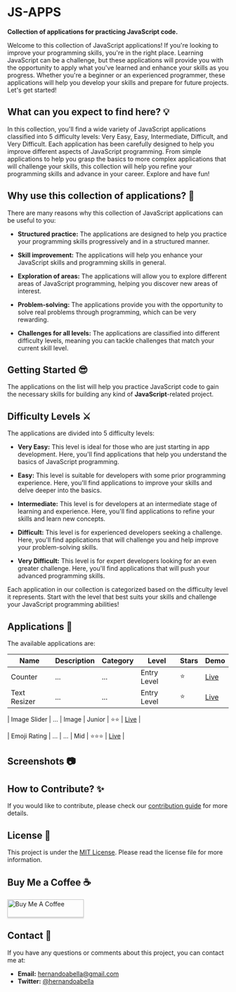 # JS-APPS

**Collection of applications for practicing JavaScript code.**

Welcome to this collection of JavaScript applications! If you're looking to improve your programming skills, you're in the right place. Learning JavaScript can be a challenge, but these applications will provide you with the opportunity to apply what you've learned and enhance your skills as you progress. Whether you're a beginner or an experienced programmer, these applications will help you develop your skills and prepare for future projects. Let's get started!

## What can you expect to find here? 💡

In this collection, you'll find a wide variety of JavaScript applications classified into 5 difficulty levels: Very Easy, Easy, Intermediate, Difficult, and Very Difficult. Each application has been carefully designed to help you improve different aspects of JavaScript programming. From simple applications to help you grasp the basics to more complex applications that will challenge your skills, this collection will help you refine your programming skills and advance in your career. Explore and have fun!

## Why use this collection of applications? 🤔

There are many reasons why this collection of JavaScript applications can be useful to you:

- **Structured practice:** The applications are designed to help you practice your programming skills progressively and in a structured manner.

- **Skill improvement:** The applications will help you enhance your JavaScript skills and programming skills in general.

- **Exploration of areas:** The applications will allow you to explore different areas of JavaScript programming, helping you discover new areas of interest.

- **Problem-solving:** The applications provide you with the opportunity to solve real problems through programming, which can be very rewarding.

- **Challenges for all levels:** The applications are classified into different difficulty levels, meaning you can tackle challenges that match your current skill level.

## Getting Started 😎

The applications on the list will help you practice JavaScript code to gain the necessary skills for building any kind of **JavaScript**-related project.

## Difficulty Levels ⚔️

The applications are divided into 5 difficulty levels:

- **Very Easy:** This level is ideal for those who are just starting in app development. Here, you'll find applications that help you understand the basics of JavaScript programming.

- **Easy:** This level is suitable for developers with some prior programming experience. Here, you'll find applications to improve your skills and delve deeper into the basics.

- **Intermediate:** This level is for developers at an intermediate stage of learning and experience. Here, you'll find applications to refine your skills and learn new concepts.

- **Difficult:** This level is for experienced developers seeking a challenge. Here, you'll find applications that will challenge you and help improve your problem-solving skills.

- **Very Difficult:** This level is for expert developers looking for an even greater challenge. Here, you'll find applications that will push your advanced programming skills.

Each application in our collection is categorized based on the difficulty level it represents. Start with the level that best suits your skills and challenge your JavaScript programming abilities!

## Applications 📱

The available applications are:

| Name | Description | Category | Level | Stars | Demo |
|------| ----------- | -------- | ----- | ----- | ---- |
| Counter | ...  | ... | Entry Level | ⭐ | [Live](https://incredible-boba-57ba5d.netlify.app/) |
| Text Resizer | ...  | ... | Entry Level | ⭐ | [Live](https://effulgent-pasca-40a1c9.netlify.app/) |

| Image Slider | ...  | Image | Junior | ⭐⭐ | [Live](https://superb-heliotrope-a182fc.netlify.app/) |

| Emoji Rating | ...  | ... | Mid | ⭐⭐⭐ | [Live](https://phenomenal-florentine-e1bc03.netlify.app/) |



## Screenshots 📷


## How to Contribute? ✨

If you would like to contribute, please check our [contribution guide](./CONTRIBUTING.md) for more details.

## License 📜

This project is under the [MIT License](./LICENSE.md). Please read the license file for more information.

## Buy Me a Coffee ☕

<a href="https://www.buymeacoffee.com/hernandoabella" target="_blank"><img src="https://www.buymeacoffee.com/assets/img/custom_images/orange_img.png" alt="Buy Me A Coffee" style="height: 41px !important;width: 174px !important;box-shadow: 0px 3px 2px 0px rgba(190, 190, 190, 0.5) !important;-webkit-box-shadow: 0px 3px 2px 0px rgba(190, 190, 190, 0.5) !important;" ></a>

## Contact 📩

If you have any questions or comments about this project, you can contact me at:

- **Email:** hernandoabella@gmail.com
- **Twitter:** [@hernandoabella](https://twitter.com/hernandoabella)
